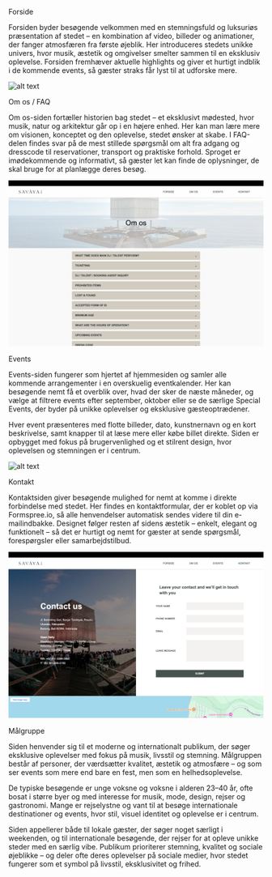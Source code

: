 Forside

Forsiden byder besøgende velkommen med en stemningsfuld og luksuriøs præsentation af stedet – en kombination af video, billeder og animationer, der fanger atmosfæren fra første øjeblik. Her introduceres stedets unikke univers, hvor musik, æstetik og omgivelser smelter sammen til en eksklusiv oplevelse. Forsiden fremhæver aktuelle highlights og giver et hurtigt indblik i de kommende events, så gæster straks får lyst til at udforske mere.

![alt text](<https://github.com/Lucasvistoft/lucas-website/blob/main/Forside%20skaermbilledet.png?raw=true>)


Om os / FAQ

Om os-siden fortæller historien bag stedet – et eksklusivt mødested, hvor musik, natur og arkitektur går op i en højere enhed. Her kan man lære mere om visionen, konceptet og den oplevelse, stedet ønsker at skabe.
I FAQ-delen findes svar på de mest stillede spørgsmål om alt fra adgang og dresscode til reservationer, transport og praktiske forhold. Sproget er imødekommende og informativt, så gæster let kan finde de oplysninger, de skal bruge for at planlægge deres besøg.

![alt text](https://github.com/Lucasvistoft/lucas-website/blob/main/Om%20os%20skaermbilledet.png?raw=true>)


Events

Events-siden fungerer som hjertet af hjemmesiden og samler alle kommende arrangementer i en overskuelig eventkalender. Her kan besøgende nemt få et overblik over, hvad der sker de næste måneder, og vælge at filtrere events efter september, oktober eller se de særlige Special Events, der byder på unikke oplevelser og eksklusive gæsteoptrædener.

Hver event præsenteres med flotte billeder, dato, kunstnernavn og en kort beskrivelse, samt knapper til at læse mere eller købe billet direkte. Siden er opbygget med fokus på brugervenlighed og et stilrent design, hvor oplevelsen og stemningen er i centrum.

![alt text](<https://github.com/Lucasvistoft/lucas-website/blob/main/Events%20skaermbilledet.png?raw=true>)



Kontakt

Kontaktsiden giver besøgende mulighed for nemt at komme i direkte forbindelse med stedet. Her findes en kontaktformular, der er koblet op via Formspree.io, så alle henvendelser automatisk sendes videre til din e-mailindbakke.
Designet følger resten af sidens æstetik – enkelt, elegant og funktionelt – så det er hurtigt og nemt for gæster at sende spørgsmål, forespørgsler eller samarbejdstilbud.

![alt text](<https://github.com/Lucasvistoft/lucas-website/blob/main/Kontakt%20os%20skaermbilledet.png?raw=true>)


Målgruppe

Siden henvender sig til et moderne og internationalt publikum, der søger eksklusive oplevelser med fokus på musik, livsstil og stemning. Målgruppen består af personer, der værdsætter kvalitet, æstetik og atmosfære – og som ser events som mere end bare en fest, men som en helhedsoplevelse.

De typiske besøgende er unge voksne og voksne i alderen 23–40 år, ofte bosat i større byer og med interesse for musik, mode, design, rejser og gastronomi. Mange er rejselystne og vant til at besøge internationale destinationer og events, hvor stil, visuel identitet og oplevelse er i centrum.

Siden appellerer både til lokale gæster, der søger noget særligt i weekenden, og til internationale besøgende, der rejser for at opleve unikke steder med en særlig vibe. Publikum prioriterer stemning, kvalitet og sociale øjeblikke – og deler ofte deres oplevelser på sociale medier, hvor stedet fungerer som et symbol på livsstil, eksklusivitet og frihed.